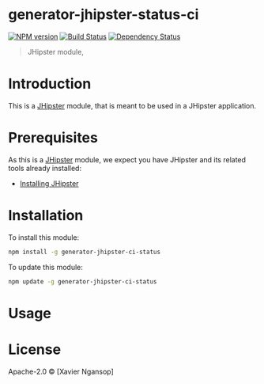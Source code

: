 # generator-jhipster-status-ci
[![NPM version][npm-image]][npm-url] [![Build Status][travis-image]][travis-url] [![Dependency Status][daviddm-image]][daviddm-url]
> JHipster module, 

# Introduction

This is a [JHipster](http://jhipster.github.io/) module, that is meant to be used in a JHipster application.

# Prerequisites

As this is a [JHipster](http://jhipster.github.io/) module, we expect you have JHipster and its related tools already installed:

- [Installing JHipster](https://jhipster.github.io/installation.html)

# Installation

To install this module:

```bash
npm install -g generator-jhipster-ci-status
```

To update this module:
```bash
npm update -g generator-jhipster-ci-status
```

# Usage

# License

Apache-2.0 © [Xavier Ngansop]

[npm-image]: https://img.shields.io/npm/v/generator-jhipster-ci-status.svg
[npm-url]: https://npmjs.org/package/generator-jhipster-ci-status
[travis-image]: https://travis-ci.org/ngaxavi/generator-jjhipster-ci-status.svg?branch=master
[travis-url]: https://travis-ci.org/ngaxavi/generator-jhipster-ci-status
[daviddm-image]: https://david-dm.org/ngaxavi/generator-jhipster-ci-status.svg?theme=shields.io
[daviddm-url]: https://david-dm.org/ngaxavi/generator-jhipster-ci-status
